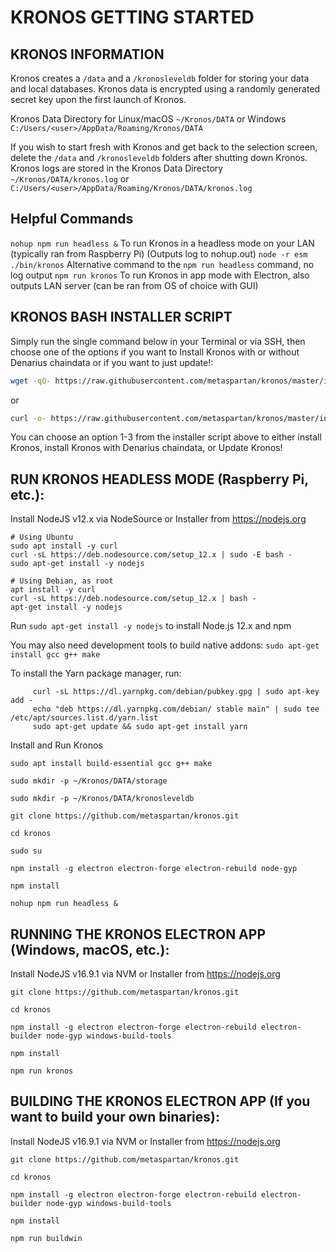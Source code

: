 # KRONOS GETTING STARTED

KRONOS INFORMATION
-----------------
Kronos creates a `/data` and a `/kronosleveldb` folder for storing your data and local databases. Kronos data is encrypted using a randomly generated secret key upon the first launch of Kronos.

Kronos Data Directory for Linux/macOS `~/Kronos/DATA` or Windows `C:/Users/<user>/AppData/Roaming/Kronos/DATA`

If you wish to start fresh with Kronos and get back to the selection screen, delete the `/data` and `/kronosleveldb` folders after shutting down Kronos. Kronos logs are stored in the Kronos Data Directory `~/Kronos/DATA/kronos.log` or `C:/Users/<user>/AppData/Roaming/Kronos/DATA/kronos.log`

Helpful Commands
-----------------
`nohup npm run headless &` To run Kronos in a headless mode on your LAN (typically ran from Raspberry Pi) (Outputs log to nohup.out)
`node -r esm ./bin/kronos` Alternative command to the `npm run headless` command, no log output
`npm run kronos` To run Kronos in app mode with Electron, also outputs LAN server (can be ran from OS of choice with GUI)

KRONOS BASH INSTALLER SCRIPT
-----------------
Simply run the single command below in your Terminal or via SSH, then choose one of the options if you want to Install Kronos with or without Denarius chaindata or if you want to just update!:

```bash
wget -qO- https://raw.githubusercontent.com/metaspartan/kronos/master/installkronos.sh | bash
```
or
```bash
curl -o- https://raw.githubusercontent.com/metaspartan/kronos/master/installkronos.sh | bash
```

You can choose an option 1-3 from the installer script above to either install Kronos, install Kronos with Denarius chaindata, or Update Kronos!

RUN KRONOS HEADLESS MODE (Raspberry Pi, etc.):
-----------------
Install NodeJS v12.x via NodeSource or Installer from https://nodejs.org

```
# Using Ubuntu
sudo apt install -y curl
curl -sL https://deb.nodesource.com/setup_12.x | sudo -E bash -
sudo apt-get install -y nodejs

# Using Debian, as root
apt install -y curl
curl -sL https://deb.nodesource.com/setup_12.x | bash -
apt-get install -y nodejs
```
Run `sudo apt-get install -y nodejs` to install Node.js 12.x and npm

You may also need development tools to build native addons:
`sudo apt-get install gcc g++ make`

To install the Yarn package manager, run:
```
     curl -sL https://dl.yarnpkg.com/debian/pubkey.gpg | sudo apt-key add -
     echo "deb https://dl.yarnpkg.com/debian/ stable main" | sudo tee /etc/apt/sources.list.d/yarn.list
     sudo apt-get update && sudo apt-get install yarn
```

Install and Run Kronos
```
sudo apt install build-essential gcc g++ make

sudo mkdir -p ~/Kronos/DATA/storage

sudo mkdir -p ~/Kronos/DATA/kronosleveldb

git clone https://github.com/metaspartan/kronos.git

cd kronos

sudo su

npm install -g electron electron-forge electron-rebuild node-gyp

npm install

nohup npm run headless &
```


RUNNING THE KRONOS ELECTRON APP (Windows, macOS, etc.):
-----------------
Install NodeJS v16.9.1 via NVM or Installer from https://nodejs.org
```
git clone https://github.com/metaspartan/kronos.git

cd kronos

npm install -g electron electron-forge electron-rebuild electron-builder node-gyp windows-build-tools

npm install

npm run kronos
```

BUILDING THE KRONOS ELECTRON APP (If you want to build your own binaries):
-----------------
Install NodeJS v16.9.1 via NVM or Installer from https://nodejs.org
```
git clone https://github.com/metaspartan/kronos.git

cd kronos

npm install -g electron electron-forge electron-rebuild electron-builder node-gyp windows-build-tools

npm install

npm run buildwin
```